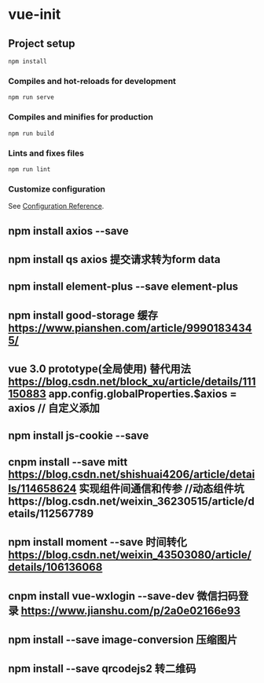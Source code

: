 # vue-init

## Project setup
```
npm install
```

### Compiles and hot-reloads for development
```
npm run serve
```

### Compiles and minifies for production
```
npm run build
```

### Lints and fixes files
```
npm run lint
```

### Customize configuration
See [Configuration Reference](https://cli.vuejs.org/config/).

## npm install axios --save
##  npm install qs axios 提交请求转为form data
## npm install element-plus --save     element-plus 
## npm install good-storage 缓存  https://www.pianshen.com/article/99901834345/ 
## vue 3.0 prototype(全局使用) 替代用法 https://blog.csdn.net/block_xu/article/details/111150883  app.config.globalProperties.$axios = axios // 自定义添加
## npm install js-cookie --save 
## cnpm install --save mitt  https://blog.csdn.net/shishuai4206/article/details/114658624  实现组件间通信和传参 //动态组件坑https://blog.csdn.net/weixin_36230515/article/details/112567789

## npm install moment --save 时间转化 https://blog.csdn.net/weixin_43503080/article/details/106136068

## cnpm install vue-wxlogin --save-dev 微信扫码登录 https://www.jianshu.com/p/2a0e02166e93
## npm install --save image-conversion 压缩图片
## npm install --save qrcodejs2 转二维码